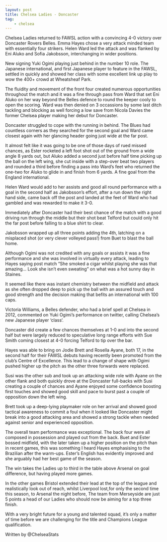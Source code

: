 ```yaml
---
layout: post
title: Chelsea Ladies - Doncaster
tag:
	- chelsea
---
```


Chelsea Ladies returned to FAWSL action with a convincing 4-0 victory over Doncaster Rovers Belles. Emma Hayes chose a very attack minded team with essentially four strikers. Helen Ward led the attack and was flanked by Eni Aluko and Sofia Jakobsson, interchanging in wider positions.

New signing Yuki Ogimi playing just behind in the number 10 role. The Japanese international, and first Japanese player to feature in the FAWSL, settled in quickly and showed her class with some excellent link up play to wow the 400+ crowd at Wheatsheaf Park.

The fluidity and movement of the front four created numerous opportunities throughout the match and it was a fine through pass from Ward that set Eni Aluko on her way beyond the Belles defence to round the keeper cooly to open the scoring. Ward was then denied on 3 occassions by some last ditch tackling and blocking as well forcing a low save from Nicola Davies the former Chelsea player making her debut for Doncaster.

Doncaster struggled to cope with the running in behind. The Blues had countless corners as they searched for the second goal and Ward came closest again with her glancing header going just wide at the far post.

It almost felt like it was going to be one of those days of rued missed chances, as Ester rocketed a left foot shot out of the ground from a wide angle 8 yards out, but Aluko added a second just before half time picking up the ball on the left wing, she cut inside with a step-over beat two players and rounded a third before finding a pass into Ward’s feet who returned the one-two for Aluko to glide in and finish from 6 yards. A fine goal from the England international.

Helen Ward would add to her assists and good all round performance with a goal in the second half as Jakobsson’s effort, after a run down the right hand side, came back off the post and landed at the feet of Ward who had gambled and was rewarded to make it 3-0.

Immediately after Doncaster had their best chance of the match with a good driving run through the middle but their shot beat Telford but could only hit the far post before falling to a blue shirt to clear.

Jakobsson wrapped up all three points adding the 4th, latching on a misplaced shot (or very clever volleyed pass!) from Buet to blast the ball home.

Although Ogimi was not credited with any goals or assists it was a fine performance and she was involved in virtually every attack, leading to Hayes saying post match “She smoked a cigar whilst playing she was that amazing… Look she isn’t even sweating” on what was a hot sunny day in Staines.

It seemed like there was instant chemistry between the midfield and attack as she often dropped deep to pick up the ball with an assured touch and good strength and the decision making that befits an international with 100 caps.

Victoria Williams, a Belles defender, who had a brief spell at Chelsea in 2012, commented on Yuki Ogimi’s performance on twitter, calling Chelsea’s new Japanese player ‘class‘.

Doncaster did create a few chances themselves at 1-0 and into the second half but were largely reduced to speculative long range efforts with Sue Smith coming closest at 4-0 forcing Telford to tip over the bar.

Hayes was able to bring on Jodie Brett and Rosella Ayane, both 17, in the second half for their FAWSL debuts having recently been promoted from the club’s Centre of Excellence. This lead to a change of shape with Ogimi pushed higher up the pitch as the other three forwards were replaced.

Susi was the other sub and took up an attacking wide role with Ayane on the other flank and both quickly drove at the Doncaster full-backs with Susi creating a couple of chances and Ayane enjoyed some confidence boosting first touches and showed good skill and pace to burst past a couple of opposition down the left wing.

Brett took up a deep-lying playmaker role on her arrival and showed good tactical awareness to commit a foul when it looked like Doncaster might break into a good attacking area and showed a strong tackle when needed against senior and experienced opposition.

The overall team performance was exceptional. The back four were all composed in possession and played out from the back. Buet and Ester bossed midfield, with the later taken up a higher position on the pitch than in recent games, this was something I heard Hayes emphasising to the Brazilian after the warm-ups. Ester’s English has evidently improved and she arguably had her best game of the season.

The win takes the Ladies up to third in the table above Arsenal on goal difference, but having played more games.

In the other games Bristol extended their lead at the top of the league and realistically look out of reach, whilst Liverpool lost,for only the second time this season, to Arsenal the night before, The team from Merseyside are just 5 points a head of our Ladies who should now be aiming for a top three finish.

With a very bright future for a young and talented squad, it’s only a matter of time before we are challenging for the title and Champions League qualification.

Written by @ChelseaStats
